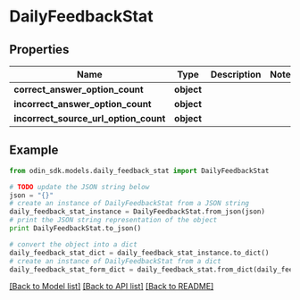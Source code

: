 # DailyFeedbackStat


## Properties

Name | Type | Description | Notes
------------ | ------------- | ------------- | -------------
**correct_answer_option_count** | **object** |  | 
**incorrect_answer_option_count** | **object** |  | 
**incorrect_source_url_option_count** | **object** |  | 

## Example

```python
from odin_sdk.models.daily_feedback_stat import DailyFeedbackStat

# TODO update the JSON string below
json = "{}"
# create an instance of DailyFeedbackStat from a JSON string
daily_feedback_stat_instance = DailyFeedbackStat.from_json(json)
# print the JSON string representation of the object
print DailyFeedbackStat.to_json()

# convert the object into a dict
daily_feedback_stat_dict = daily_feedback_stat_instance.to_dict()
# create an instance of DailyFeedbackStat from a dict
daily_feedback_stat_form_dict = daily_feedback_stat.from_dict(daily_feedback_stat_dict)
```
[[Back to Model list]](../README.md#documentation-for-models) [[Back to API list]](../README.md#documentation-for-api-endpoints) [[Back to README]](../README.md)


